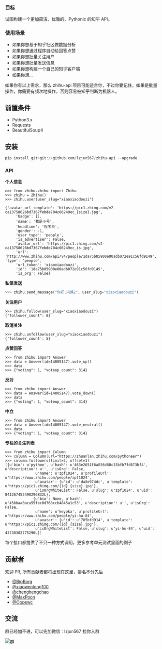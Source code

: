 ### 目标

试图构建一个更加简洁、优雅的、Pythonic 的知乎 API。

### 使用场景
* 如果你想基于知乎社区做数据分析
* 如果你想通过程序自动给回答点赞
* 如果你想批量关注用户
* 如果你想批量发送信息
* 如果你想构建一个自己的知乎客户端
* 如果你想...

如果你有以上需求，那么 zhihu-api 项目可能适合你，不过你要记住，如果是批量操作，你需要有频次地操作，否则容易被知乎判断为机器人。

## 前置条件

* Python3.x
* Requests
* BeautifulSoup4

## 安装

```python
pip install git+git://github.com/lzjun567/zhihu-api --upgrade
```

### API

**个人信息**
```
>>> from zhihu.zhihu import Zhihu
>>> zhihu = Zhihu()
>>> zhihu.user(user_slug="xiaoxiaodouzi")

{'avatar_url_template': 'https://pic1.zhimg.com/v2-ca13758626bd7367febde704c66249ec_{size}.jpg',
     'badge': [],
     'name': '我是小号',
     'headline': '程序员',
     'gender': -1,
     'user_type': 'people',
     'is_advertiser': False,
     'avatar_url': 'https://pic1.zhimg.com/v2-ca13758626bd7367febde704c66249ec_is.jpg',
     'url': 'http://www.zhihu.com/api/v4/people/1da75b85900e00adb072e91c56fd9149', 'type': 'people',
     'url_token': 'xiaoxiaodouzi',
     'id': '1da75b85900e00adb072e91c56fd9149',
     'is_org': False}

```

**私信发送**

```python
>>> zhihu.send_message("你好,问候2", user_slug="xiaoxiaodouzi")
```

**关注用户**
```
>>> zhihu.follow(user_slug="xiaoxiaodouzi")
{"follower_count": 6}
```
**取消关注**
```
>>> zhihu.unfollow(user_slug="xiaoxiaodouzi")
{'follower_count': 5}
```

**点赞回答**
```
>>> from zhihu import Answer
>>> data = Answer(id=14005147).vote_up()
>>> data
>>> {"voting": 1, "voteup_count": 314}
```

**反对**
```
>>> from zhihu import Answer
>>> data = Answer(id=14005147).vote_down()
>>> data
>>> {"voting": 1, "voteup_count": 314}
```


**中立**
```
>>> from zhihu import Answer
>>> data = Answer(id=14005147).vote_neutral()
>>> data
>>> {"voting": 1, "voteup_count": 314}
```


**专栏的关注列表**
```
>>> from zhihu import Column
>>> column = Column(url="https://zhuanlan.zhihu.com/pythoneer")
>>> column.followers(limit=2, offset=1)
[{u'bio': u'python', u'hash': u'463e2651f6a856d88c33bfb7fd673bf4', u'description': u'', u'isOrg': False,
              u'name': u'zpf1024', u'profileUrl': u'https://www.zhihu.com/people/zpf1024',
              u'avatar': {u'id': u'da8e974dc', u'template': u'https://pic1.zhimg.com/{id}_{size}.jpg'},
              u'isOrgWhiteList': False, u'slug': u'zpf1024', u'uid': 841267452498296832L},
             {u'bio': None, u'hash': u'45bbaa0aca55fec0d768ccb4845a1c53', u'description': u'', u'isOrg': False,
              u'name': u'keyoka', u'profileUrl': u'https://www.zhihu.com/people/yi-hu-84',
              u'avatar': {u'id': u'785bfd914', u'template': u'https://pic1.zhimg.com/{id}_{size}.jpg'},
              u'isOrgWhiteList': False, u'slug': u'yi-hu-84', u'uid': 43738302775296L}]
```

每个接口都提供了不只一种方式调用，更多参考单元测试里面的例子


## 贡献者
欢迎 PR, 所有贡献者都将出现在这里，排名不分先后

* [@BigBorg](https://github.com/BigBorg)
* [@xiaowenlong100](https://github.com/xiaowenlong100)
* [@chenghengchao](https://github.com/chenghengchao)
* [@MaxPoon](https://github.com/MaxPoon)
* [@Oopswc](https://github.com/Oopswc)

## 交流
群已经加不进，可以先加微信：lzjun567 拉你入群

![群](https://dn-mhke0kuv.qbox.me/30f70119cd4a840560d4.jpeg)

